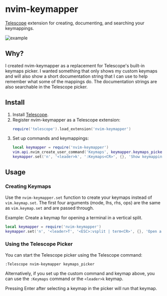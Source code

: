 # nvim-keymapper

[Telescope](https://github.com/nvim-telescope/telescope.nvim) extension for creating, documenting, and searching your keymappings.

![example](https://imgur.com/yeXBSts)

## Why?

I created nvim-keymapper as a replacement for Telescope's built-in keymaps picker. I wanted something that only shows my custom keymaps and will also show a short documentation string that I can use to help remember what some of the mappings do. The documentation strings are also searchable in the Telescope picker.

## Install

1. Install [Telescope](https://github.com/nvim-telescope/telescope.nvim).
2. Register nvim-keymapper as a Telescope extension: 
    ```lua
    require('telescope').load_extension('nvim-keymapper')
    ```
3. Set up commands and keymappings:
    ```lua
    local keymapper = require('nvim-keymapper')    
    vim.api.nvim_create_user_command('Keymaps', keymapper.keymaps_picker, {})
    keymapper.set('n', '<leader>k', ':Keymaps<CR>', {}, 'Show keymappings')
    ```

## Usage

### Creating Keymaps

Use the `nvim-keymapper.set` function to create your keymaps instead of `vim.keymap.set`. The first four arguments (mode, lhs, rhs, ops) are the same as `vim.keymap.set` and are passed through.

Example: Create a keymap for opening a terminal in a vertical split.
```lua
local keymapper = require('nvim-keymapper')
keymapper.set('n', '<leader>T', '<ESC>:vsplit | term<CR>', {}, 'Open a terminal in a veritcal split')
```

### Using the Telescope Picker

You can start the Telescope picker using the Telescope command:

```
:Telescope nvim-keymapper keymaps_picker
```

Alternatively, if you set up the custom command and keymap above, you can use the `:Keymaps` command or the `<leader>k` keymap.

Pressing Enter after selecting a keymap in the picker will run that keymap.
